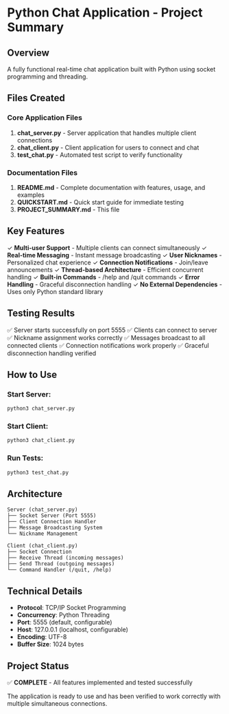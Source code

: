 # Python Chat Application - Project Summary

## Overview
A fully functional real-time chat application built with Python using socket programming and threading.

## Files Created

### Core Application Files
1. **chat_server.py** - Server application that handles multiple client connections
2. **chat_client.py** - Client application for users to connect and chat
3. **test_chat.py** - Automated test script to verify functionality

### Documentation Files
1. **README.md** - Complete documentation with features, usage, and examples
2. **QUICKSTART.md** - Quick start guide for immediate testing
3. **PROJECT_SUMMARY.md** - This file

## Key Features

✓ **Multi-user Support** - Multiple clients can connect simultaneously
✓ **Real-time Messaging** - Instant message broadcasting
✓ **User Nicknames** - Personalized chat experience
✓ **Connection Notifications** - Join/leave announcements
✓ **Thread-based Architecture** - Efficient concurrent handling
✓ **Built-in Commands** - /help and /quit commands
✓ **Error Handling** - Graceful disconnection handling
✓ **No External Dependencies** - Uses only Python standard library

## Testing Results

✅ Server starts successfully on port 5555
✅ Clients can connect to server
✅ Nickname assignment works correctly
✅ Messages broadcast to all connected clients
✅ Connection notifications work properly
✅ Graceful disconnection handling verified

## How to Use

### Start Server:
```bash
python3 chat_server.py
```

### Start Client:
```bash
python3 chat_client.py
```

### Run Tests:
```bash
python3 test_chat.py
```

## Architecture

```
Server (chat_server.py)
├── Socket Server (Port 5555)
├── Client Connection Handler
├── Message Broadcasting System
└── Nickname Management

Client (chat_client.py)
├── Socket Connection
├── Receive Thread (incoming messages)
├── Send Thread (outgoing messages)
└── Command Handler (/quit, /help)
```

## Technical Details

- **Protocol**: TCP/IP Socket Programming
- **Concurrency**: Python Threading
- **Port**: 5555 (default, configurable)
- **Host**: 127.0.0.1 (localhost, configurable)
- **Encoding**: UTF-8
- **Buffer Size**: 1024 bytes

## Project Status

✅ **COMPLETE** - All features implemented and tested successfully

The application is ready to use and has been verified to work correctly with multiple simultaneous connections.